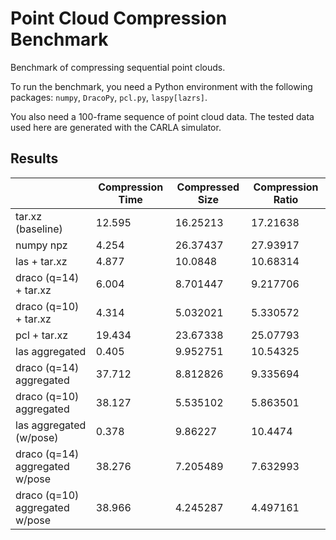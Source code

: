 # Point Cloud Compression Benchmark
Benchmark of compressing sequential point clouds.

To run the benchmark, you need a Python environment with the following packages: `numpy`, `DracoPy`, `pcl.py`, `laspy[lazrs]`.

You also need a 100-frame sequence of point cloud data. The tested data used here are generated with the CARLA simulator.

## Results

|                                | Compression Time | Compressed Size | Compression Ratio |
|--------------------------------|------------------|-----------------|-------------------|
| tar.xz (baseline)              | 12.595           | 16.25213        | 17.21638          |
| numpy npz                      | 4.254            | 26.37437        | 27.93917          |
| las + tar.xz                   | 4.877            | 10.0848         | 10.68314          |
| draco (q=14) + tar.xz          | 6.004            | 8.701447        | 9.217706          |
| draco (q=10) + tar.xz          | 4.314            | 5.032021        | 5.330572          |
| pcl + tar.xz                   | 19.434           | 23.67338        | 25.07793          |
| las aggregated                 | 0.405            | 9.952751        | 10.54325          |
| draco (q=14) aggregated        | 37.712           | 8.812826        | 9.335694          |
| draco (q=10) aggregated        | 38.127           | 5.535102        | 5.863501          |
| las aggregated (w/pose)        | 0.378            | 9.86227         | 10.4474           |
| draco (q=14) aggregated w/pose | 38.276           | 7.205489        | 7.632993          |
| draco (q=10) aggregated w/pose | 38.966           | 4.245287        | 4.497161          |

<!--
|                                | Compression Time | Compressed Size | Compression Ratio |
|--------------------------------|------------------|-----------------|-------------------|
| tar.xz (baseline)              | 12.595           | 16.252          | 17.22             |
| numpy npz                      | 4.254            | 26.374          | 27.94             |
| las + tar.xz                   | 4.877            | 10.085          | 10.68             |
| draco (q=14) + tar.xz          | 6.004            | 8.701           | 9.22              |
| draco (q=10) + tar.xz          | 4.314            | 5.032           | 5.33              |
| pcl + tar.xz                   | 19.434           | 23.673          | 25.08             |
| las aggregated                 | 0.405            | 9.953           | 10.54             |
| draco (q=14) aggregated        | 37.712           | 8.813           | 9.34              |
| draco (q=10) aggregated        | 38.127           | 5.535           | 5.86              |
| las aggregated (w/pose)        | 0.378            | 9.862           | 10.45             |
| draco (q=14) aggregated w/pose | 38.276           | 7.205           | 7.63              |
| draco (q=10) aggregated w/pose | 38.966           | 4.245           | 4.50              |
-->

